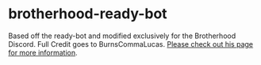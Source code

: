 # brotherhood-ready-bot
<a href="https://travis-ci.org/BurnsCommaLucas/ready-bot" target="_blank" src="https://travis-ci.org/BurnsCommaLucas/ready-bot.svg?branch=master"></a>


Based off the ready-bot and modified exclusively for the Brotherhood Discord. Full Credit goes to BurnsCommaLucas. 
[Please check out his page for more information](https://github.com/BurnsCommaLucas/ready-bot).
